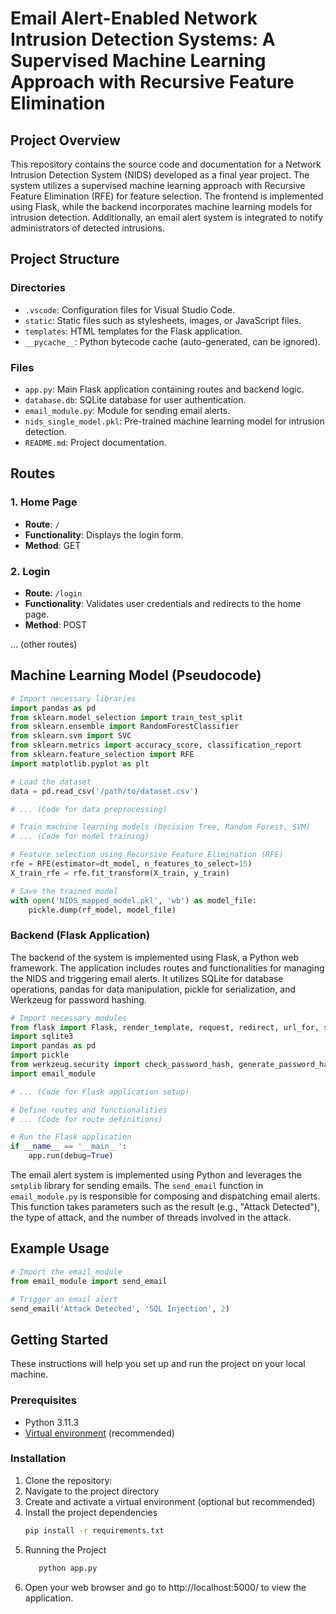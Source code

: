 # Email Alert-Enabled Network Intrusion Detection Systems: A Supervised Machine Learning Approach with Recursive Feature Elimination

## Project Overview

This repository contains the source code and documentation for a Network Intrusion Detection System (NIDS) developed as a final year project. The system utilizes a supervised machine learning approach with Recursive Feature Elimination (RFE) for feature selection. The frontend is implemented using Flask, while the backend incorporates machine learning models for intrusion detection. Additionally, an email alert system is integrated to notify administrators of detected intrusions.

## Project Structure

### Directories

- `.vscode`: Configuration files for Visual Studio Code.
- `static`: Static files such as stylesheets, images, or JavaScript files.
- `templates`: HTML templates for the Flask application.
- `__pycache__`: Python bytecode cache (auto-generated, can be ignored).

### Files

- `app.py`: Main Flask application containing routes and backend logic.
- `database.db`: SQLite database for user authentication.
- `email_module.py`: Module for sending email alerts.
- `nids_single_model.pkl`: Pre-trained machine learning model for intrusion detection.
- `README.md`: Project documentation.

## Routes

### 1. Home Page

- **Route**: `/`
- **Functionality**: Displays the login form.
- **Method**: GET

### 2. Login

- **Route**: `/login`
- **Functionality**: Validates user credentials and redirects to the home page.
- **Method**: POST

... (other routes)

## Machine Learning Model (Pseudocode)

```python
# Import necessary libraries
import pandas as pd
from sklearn.model_selection import train_test_split
from sklearn.ensemble import RandomForestClassifier
from sklearn.svm import SVC
from sklearn.metrics import accuracy_score, classification_report
from sklearn.feature_selection import RFE
import matplotlib.pyplot as plt

# Load the dataset
data = pd.read_csv('/path/to/dataset.csv')

# ... (Code for data preprocessing)

# Train machine learning models (Decision Tree, Random Forest, SVM)
# ... (Code for model training)

# Feature selection using Recursive Feature Elimination (RFE)
rfe = RFE(estimator=dt_model, n_features_to_select=15)
X_train_rfe = rfe.fit_transform(X_train, y_train)

# Save the trained model
with open('NIDS_mapped_model.pkl', 'wb') as model_file:
    pickle.dump(rf_model, model_file)
```

### Backend (Flask Application)

The backend of the system is implemented using Flask, a Python web framework. The application includes routes and functionalities for managing the NIDS and triggering email alerts. It utilizes SQLite for database operations, pandas for data manipulation, pickle for serialization, and Werkzeug for password hashing.

```python
# Import necessary modules
from flask import Flask, render_template, request, redirect, url_for, session
import sqlite3
import pandas as pd
import pickle
from werkzeug.security import check_password_hash, generate_password_hash
import email_module

# ... (Code for Flask application setup)

# Define routes and functionalities
# ... (Code for route definitions)

# Run the Flask application
if __name__ == '__main__':
    app.run(debug=True)
```


The email alert system is implemented using Python and leverages the `smtplib` library for sending emails. The `send_email` function in `email_module.py` is responsible for composing and dispatching email alerts. This function takes parameters such as the result (e.g., "Attack Detected"), the type of attack, and the number of threads involved in the attack.

## Example Usage

```python
# Import the email_module
from email_module import send_email

# Trigger an email alert
send_email('Attack Detected', 'SQL Injection', 2)
```

## Getting Started

These instructions will help you set up and run the project on your local machine.

### Prerequisites

- Python 3.11.3
- [Virtual environment](https://docs.python.org/3/library/venv.html) (recommended)

### Installation

1. Clone the repository:
2. Navigate to the project directory
3. Create and activate a virtual environment (optional but recommended)
4. Install the project dependencies
   ```bash
   pip install -r requirements.txt
   ```
5. Running the Project
   ```bash
      python app.py
   ```
6. Open your web browser and go to http://localhost:5000/ to view the application.


